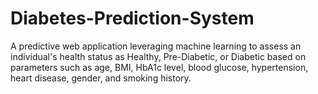 # Diabetes-Prediction-System
A predictive web application leveraging machine learning to assess an individual's health status as Healthy, Pre-Diabetic, or Diabetic based on parameters such as age, BMI, HbA1c level, blood glucose, hypertension, heart disease, gender, and smoking history.
